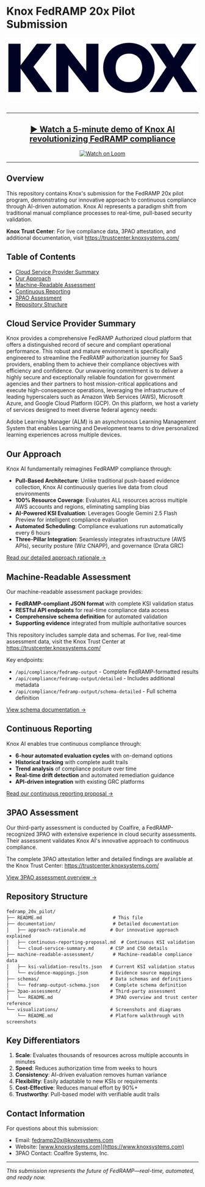 # Knox FedRAMP 20x Pilot Submission
<div align="center">
  <img src="visualizations/image8.png" alt="Knox Systems Logo" title="Knox Systems, Inc." />
  &nbsp;&nbsp;&nbsp;&nbsp;&nbsp;&nbsp;
</div>

---

<div align="center">
  
## [▶️ Watch a 5-minute demo of Knox AI revolutionizing FedRAMP compliance](https://www.loom.com/share/81967387bf12411686e72e9b094ac928?sid=d500c110-403c-4746-b2b9-ca37dbeedc01)


[![Watch on Loom](https://img.shields.io/badge/WATCH%20ON%20LOOM-625DF5?style=for-the-badge&logo=loom&logoColor=white)](https://www.loom.com/share/81967387bf12411686e72e9b094ac928?sid=d500c110-403c-4746-b2b9-ca37dbeedc01)

</div>

---

## Overview

This repository contains Knox's submission for the FedRAMP 20x pilot program, demonstrating our innovative approach to continuous compliance through AI-driven automation. Knox AI represents a paradigm shift from traditional manual compliance processes to real-time, pull-based security validation.

**Knox Trust Center**: For live compliance data, 3PAO attestation, and additional documentation, visit https://trustcenter.knoxsystems.com/

## Table of Contents

- [Cloud Service Provider Summary](#cloud-service-provider-summary)
- [Our Approach](#our-approach)
- [Machine-Readable Assessment](#machine-readable-assessment)
- [Continuous Reporting](#continuous-reporting)
- [3PAO Assessment](#3pao-assessment)
- [Repository Structure](#repository-structure)

## Cloud Service Provider Summary

Knox provides a comprehensive FedRAMP Authorized cloud platform that offers a distinguished record of secure and compliant operational performance. This robust and mature environment is specifically engineered to streamline the FedRAMP authorization journey for SaaS providers, enabling them to achieve their compliance objectives with efficiency and confidence. Our unwavering commitment is to deliver a highly secure and exceptionally reliable foundation for government agencies and their partners to host mission-critical applications and execute high-consequence operations, leveraging the infrastructure of leading hyperscalers such as Amazon Web Services (AWS), Microsoft Azure, and Google Cloud Platform (GCP). On this platform, we host a variety of services designed to meet diverse federal agency needs:

Adobe Learning Manager (ALM) is an asynchronous Learning Management System that enables Learning and Development teams to drive personalized learning experiences across multiple devices.

## Our Approach

Knox AI fundamentally reimagines FedRAMP compliance through:

- **Pull-Based Architecture**: Unlike traditional push-based evidence collection, Knox AI continuously queries live data from cloud environments
- **100% Resource Coverage**: Evaluates ALL resources across multiple AWS accounts and regions, eliminating sampling bias
- **AI-Powered KSI Evaluation**: Leverages Google Gemini 2.5 Flash Preview for intelligent compliance evaluation
- **Automated Scheduling**: Compliance evaluations run automatically every 6 hours
- **Three-Pillar Integration**: Seamlessly integrates infrastructure (AWS APIs), security posture (Wiz CNAPP), and governance (Drata GRC)

[Read our detailed approach rationale →](documentation/approach-rationale.md)

## Machine-Readable Assessment

Our machine-readable assessment package provides:

- **FedRAMP-compliant JSON format** with complete KSI validation status
- **RESTful API endpoints** for real-time compliance data access
- **Comprehensive schema definition** for automated validation
- **Supporting evidence** integrated from multiple authoritative sources

This repository includes sample data and schemas. For live, real-time assessment data, visit the Knox Trust Center at https://trustcenter.knoxsystems.com/

Key endpoints:
- `/api/compliance/fedramp-output` - Complete FedRAMP-formatted results
- `/api/compliance/fedramp-output/detailed` - Includes additional metadata
- `/api/compliance/fedramp-output/schema-detailed` - Full schema definition

[View schema documentation →](schemas/fedramp-output-schema.json)

## Continuous Reporting

Knox AI enables true continuous compliance through:

- **6-hour automated evaluation cycles** with on-demand options
- **Historical tracking** with complete audit trails
- **Trend analysis** of compliance posture over time
- **Real-time drift detection** and automated remediation guidance
- **API-driven integration** with existing GRC platforms

[Read our continuous reporting proposal →](documentation/continuous-reporting-proposal.md)

## 3PAO Assessment

Our third-party assessment is conducted by Coalfire, a FedRAMP-recognized 3PAO with extensive experience in cloud security assessments. Their assessment validates Knox AI's innovative approach to continuous compliance.

The complete 3PAO attestation letter and detailed findings are available at the Knox Trust Center: https://trustcenter.knoxsystems.com/

[View 3PAO assessment overview →](3pao-assessment/README.md)

## Repository Structure

```
fedramp_20x_pilot/
├── README.md                          # This file
├── documentation/                     # Detailed documentation
│   ├── approach-rationale.md         # Our innovative approach explained
│   ├── continuous-reporting-proposal.md  # Continuous KSI validation
│   └── cloud-service-summary.md      # CSP and CSO details
├── machine-readable-assessment/       # Machine-readable compliance data
│   ├── ksi-validation-results.json   # Current KSI validation status
│   └── evidence-mappings.json        # Evidence source mappings
├── schemas/                          # Data schemas and definitions
│   └── fedramp-output-schema.json    # Complete schema definition
├── 3pao-assessment/                  # Third-party assessment
│   └── README.md                     # 3PAO overview and trust center reference
└── visualizations/                   # Screenshots and diagrams
    └── README.md                     # Platform walkthrough with screenshots
```

## Key Differentiators

1. **Scale**: Evaluates thousands of resources across multiple accounts in minutes
2. **Speed**: Reduces authorization time from weeks to hours
3. **Consistency**: AI-driven evaluation removes human variance
4. **Flexibility**: Easily adaptable to new KSIs or requirements
5. **Cost-Effective**: Reduces manual effort by 90%+
6. **Trustworthy**: Pull-based model with verifiable audit trails

## Contact Information

For questions about this submission:
- Email: fedramp20x@knoxsystems.com
- Website: [www.knoxsystems.com](https://www.knoxsystems.com)
- 3PAO Contact: Coalfire Systems, Inc.

---

*This submission represents the future of FedRAMP—real-time, automated, and ready now.*